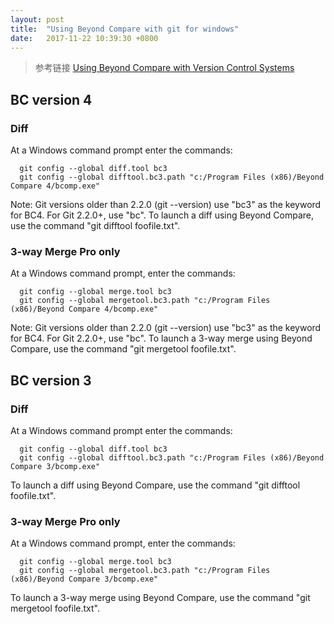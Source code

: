 ```yaml
---
layout: post
title:  "Using Beyond Compare with git for windows"
date:   2017-11-22 10:39:30 +0800
---
```

> 参考链接
> [Using Beyond Compare with Version Control Systems](https://www.scootersoftware.com/support.php?zz=kb_vcs)

## BC version 4

### Diff
At a Windows command prompt enter the commands:
```shell
  git config --global diff.tool bc3
  git config --global difftool.bc3.path "c:/Program Files (x86)/Beyond Compare 4/bcomp.exe"
```

Note: Git versions older than 2.2.0 (git --version) use "bc3" as the keyword for BC4. For Git 2.2.0+, use "bc". To launch a diff using Beyond Compare, use the command "git difftool foofile.txt".
### 3-way Merge Pro only
At a Windows command prompt, enter the commands:
```shell
  git config --global merge.tool bc3
  git config --global mergetool.bc3.path "c:/Program Files (x86)/Beyond Compare 4/bcomp.exe"
```

Note: Git versions older than 2.2.0 (git --version) use "bc3" as the keyword for BC4. For Git 2.2.0+, use "bc". To launch a 3-way merge using Beyond Compare, use the command "git mergetool foofile.txt".

## BC version 3
### Diff
At a Windows command prompt enter the commands:
```shell
  git config --global diff.tool bc3
  git config --global difftool.bc3.path "c:/Program Files (x86)/Beyond Compare 3/bcomp.exe"
```

To launch a diff using Beyond Compare, use the command "git difftool foofile.txt".
### 3-way Merge Pro only
At a Windows command prompt, enter the commands:
```shell
  git config --global merge.tool bc3
  git config --global mergetool.bc3.path "c:/Program Files (x86)/Beyond Compare 3/bcomp.exe"
```

To launch a 3-way merge using Beyond Compare, use the command "git mergetool foofile.txt".
